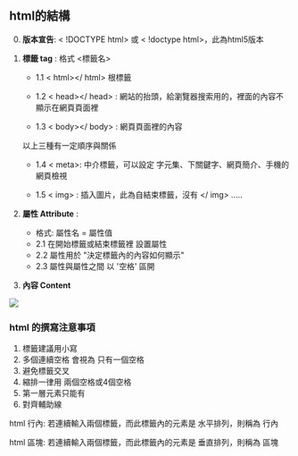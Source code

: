 ## html的結構
  0. **版本宣告**: < !DOCTYPE html> 或 < !doctype html>，此為html5版本
  1. **標籤 tag** : 
        格式 <標籤名>
        * 1.1 < html></ html> 根標籤
        
        * 1.2 < head></ head> : 網站的抬頭，給瀏覽器搜索用的，裡面的內容不顯示在網頁頁面裡
        
        * 1.3 < body></ body> : 網頁頁面裡的內容
        
        以上三種有一定順序與關係
        
        * 1.4  < meta>: 中介標籤，可以設定 字元集、下關鍵字、網頁簡介、手機的網頁檢視
        
        * 1.5 < img> : 插入圖片，此為自結束標籤，沒有 </ img>
        .....
  2. **屬性 Attribute** :
        * 格式: 屬性名 = 屬性值
        * 2.1 在開始標籤或結束標籤裡 設置屬性
        * 2.2 屬性用於 "決定標籤內的內容如何顯示"
        * 2.3 屬性與屬性之間 以 '空格' 區開
  3. **內容 Content**
  <img src="https://dirask.com/static/bucket/1573242150028-jdlQB5OAR9--image.png">

### html 的撰寫注意事項
  1. 標籤建議用小寫
  2. 多個連續空格 會視為 只有一個空格
  3. 避免標籤交叉
  4. 縮排一律用 兩個空格或4個空格
  5. <html></html> 第一層元素只能有<head><body>
  6. 對齊輔助線

html 行內: 若連續輸入兩個標籤，而此標籤內的元素是 水平排列，則稱為 行內
  
html 區塊: 若連續輸入兩個標籤，而此標籤內的元素是 垂直排列，則稱為 區塊
